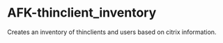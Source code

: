 # AFK-thinclient_inventory
Creates an inventory of thinclients and users based on citrix information.
